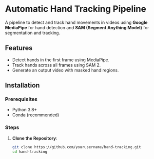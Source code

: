 # Automatic Hand Tracking Pipeline

A pipeline to detect and track hand movements in videos using **Google MediaPipe** for hand detection and **SAM (Segment Anything Model)** for segmentation and tracking.

## Features
- Detect hands in the first frame using MediaPipe.
- Track hands across all frames using SAM 2.
- Generate an output video with masked hand regions.

## Installation

### Prerequisites
- Python 3.8+
- Conda (recommended)

### Steps
1. **Clone the Repository**:
   ```bash
   git clone https://github.com/yourusername/hand-tracking.git
   cd hand-tracking
